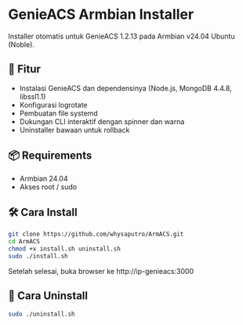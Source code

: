# GenieACS Armbian Installer

Installer otomatis untuk GenieACS 1.2.13 pada Armbian v24.04 Ubuntu (Noble).

## 🚀 Fitur

- Instalasi GenieACS dan dependensinya (Node.js, MongoDB 4.4.8, libssl1.1)
- Konfigurasi logrotate
- Pembuatan file systemd
- Dukungan CLI interaktif dengan spinner dan warna
- Uninstaller bawaan untuk rollback

## 📦 Requirements

- Armbian 24.04
- Akses root / sudo

## 🛠️ Cara Install

```bash
git clone https://github.com/whysaputro/ArmACS.git
cd ArmACS
chmod +x install.sh uninstall.sh
sudo ./install.sh
```

Setelah selesai, buka browser ke http://ip-genieacs:3000

## 🔁 Cara Uninstall

```bash
sudo ./uninstall.sh
```
